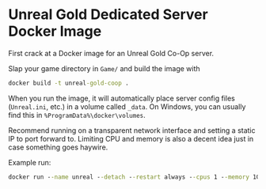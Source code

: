 # Unreal Gold Dedicated Server Docker Image

First crack at a Docker image for an Unreal Gold Co-Op server.

Slap your game directory in `Game/` and build the image with

```cmd
docker build -t unreal-gold-coop .
```

When you run the image, it will automatically place server config files (`Unreal.ini`, etc.) in a volume called `_data`. On Windows, you can usually find this in `%ProgramData%\docker\volumes`.

Recommend running on a transparent network interface and setting a static IP to port forward to. Limiting CPU and memory is also a decent idea just in case something goes haywire.

Example run:

```cmd
docker run --name unreal --detach --restart always --cpus 1 --memory 1GB --network=tlan --hostname unreal --ip 192.168.1.3 unreal-gold-coop
```
